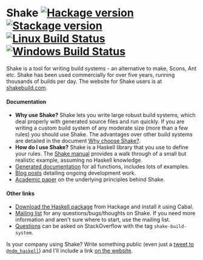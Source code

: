 # Shake [![Hackage version](https://img.shields.io/hackage/v/shake.svg?label=Hackage)](https://hackage.haskell.org/package/shake) [![Stackage version](https://www.stackage.org/package/shake/badge/nightly?label=Stackage)](https://www.stackage.org/package/shake) [![Linux Build Status](https://img.shields.io/travis/ndmitchell/shake/master.svg?label=Linux%20build)](https://travis-ci.org/ndmitchell/shake) [![Windows Build Status](https://img.shields.io/appveyor/ci/ndmitchell/shake.svg?label=Windows%20build)](https://ci.appveyor.com/project/ndmitchell/shake)

Shake is a tool for writing build systems - an alternative to make, Scons, Ant etc. Shake has been used commercially for over five years, running thousands of builds per day. The website for Shake users is at [shakebuild.com](https://shakebuild.com).

#### Documentation

* **Why use Shake?** Shake lets you write large robust build systems, which deal properly with generated source files and run quickly. If you are writing a custom build system of any moderate size (more than a few rules) you should use Shake. The advantages over other build systems are detailed in the document [Why choose Shake?](https://shakebuild.com/why).
* **How do I use Shake?** Shake is a Haskell library that you use to define your rules. The [Shake manual](https://shakebuild.com/manual) provides a walk through of a small but realistic example, assuming no Haskell knowledge.
* [Generated documentation](https://hackage.haskell.org/packages/archive/shake/latest/doc/html/Development-Shake.html) for all functions, includes lots of examples.
* [Blog posts](https://neilmitchell.blogspot.co.uk/search/label/shake) detailing ongoing development work.
* [Academic paper](https://ndmitchell.com/downloads/paper-shake_before_building-10_sep_2012.pdf) on the underlying principles behind Shake.

#### Other links

* [Download the Haskell package](https://hackage.haskell.org/package/shake) from Hackage and install it using Cabal.
* [Mailing list](https://groups.google.com/forum/?fromgroups#!forum/shake-build-system) for any questions/bugs/thoughts on Shake. If you need more information and aren't sure where to start, use the mailing list.
* [Questions](https://stackoverflow.com/questions/tagged/shake-build-system) can be asked on StackOverflow with the tag `shake-build-system`.

Is your company using Shake? Write something public (even just a [tweet to `@ndm_haskell`](https://twitter.com/ndm_haskell)) and I'll include a link [on the website](https://shakebuild.com/#who-uses-shake).
